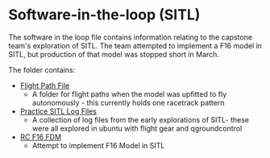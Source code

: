 # Software-in-the-loop (SITL)

The software in the loop file contains information relating to the capstone team's exploration of SITL. The team attempted to implement a F16 model in SITL, but production of that model was stopped short in March. 

The folder contains:
* [Flight Path File](https://github.com/camdeno/F16Capstone/tree/main/SITL/Flight%20Path%20File)
  * A folder for flight paths when the model was upfitted to fly autonomously - this currently holds one racetrack pattern
* [Practice SITL Log Files](https://github.com/camdeno/F16Capstone/tree/main/SITL/Practice%20SITL%20Log%20Files)
  * A collection of log files from the early explorations of SITL- these were all explored in ubuntu with flight gear and qgroundcontrol 
* [RC F16 FDM](https://github.com/camdeno/F16Capstone/tree/main/SITL/RC%20F-16%20FDM)
  * Attempt to implement F16 Model in SITL
